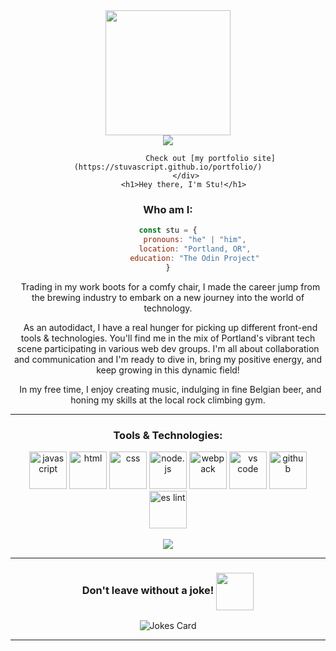 <div align="center">
            <img src="https://media.giphy.com/media/v1.Y2lkPTc5MGI3NjExcTh5MmFramZnb2w3MGZ0bXgwbDExd3R5bmk5cGhtN2p3N3c4dW1raSZlcD12MV9pbnRlcm5hbF9naWZfYnlfaWQmY3Q9cw/5eLDrEaRGHegx2FeF2/giphy.gif" width="200px"/>
            <div>
                        <a href="https://www.linkedin.com/in/stu-macleod/">
                                    <img src="https://img.shields.io/badge/LinkedIn-blue?logo=linkedin&logoColor=white&style=for-the-badge">
                        </a>
                        <br>
                        
                       Check out [my portfolio site](https://stuvascript.github.io/portfolio/)
            </div>
            <h1>Hey there, I'm Stu!</h1> 
</div>

### Who am I:

```javascript
const stu = {
            pronouns: "he" | "him",
            location: "Portland, OR",
            education: "The Odin Project"
}
```

&nbsp;&nbsp;Trading in my work boots for a comfy chair, I made the career jump from the brewing industry to embark on a new journey into the world of technology.

&nbsp;&nbsp;As an autodidact, I have a real hunger for picking up different front-end tools & technologies. You'll find me in the mix of Portland's vibrant tech scene participating in various web dev groups. I'm all about collaboration and communication and I'm ready to dive in, bring my positive energy, and keep growing in this dynamic field! 

&nbsp;&nbsp;In my free time, I enjoy creating music, indulging in fine Belgian beer, and honing my skills at the local rock climbing gym.

---

### Tools & Technologies:

<div>
            <img src="https://cdn.jsdelivr.net/gh/devicons/devicon/icons/javascript/javascript-original.svg" title="JavaScript" alt="javascript" width="60px"/>
            <img src="https://cdn.jsdelivr.net/gh/devicons/devicon/icons/html5/html5-original-wordmark.svg" title="HTML" alt="html" width="60px"/>
            <img src="https://cdn.jsdelivr.net/gh/devicons/devicon/icons/css3/css3-original-wordmark.svg" title="CSS" alt="css" width="60px"/>
            <img src="https://cdn.jsdelivr.net/gh/devicons/devicon/icons/nodejs/nodejs-original.svg" title="node.js" alt="node.js" width="60px"/>
            <img src="https://cdn.jsdelivr.net/gh/devicons/devicon/icons/webpack/webpack-original.svg" title="Webpack" alt="webpack" width="60px"/>
            <img src="https://cdn.jsdelivr.net/gh/devicons/devicon/icons/vscode/vscode-original.svg" title="VS Code" alt="vs code" width="60px"/>
            <img src="https://cdn.jsdelivr.net/gh/devicons/devicon/icons/github/github-original.svg" title="GitHub" alt="github" width="60px"/>
            <img src="https://cdn.jsdelivr.net/gh/devicons/devicon/icons/eslint/eslint-original.svg" title="ES Lint" alt="es lint" width="60px"/>
</div>  

<br>

<img src="https://github-readme-stats.vercel.app/api/top-langs/?username=StuvaScript&layout=compact&theme=shadow_blue">

---

### Don't leave without a joke! <img align="center" src="https://media.giphy.com/media/v1.Y2lkPTc5MGI3NjExZDRtMmZ4MWEyeWMxYXpnNWwzYmRmNWl4MDdzaDNyaDhmY3poN2d1NCZlcD12MV9pbnRlcm5hbF9naWZfYnlfaWQmY3Q9cw/KZN7uGCLklxQhvzwAg/giphy.gif" width="60px"/>
<img src="https://readme-jokes.vercel.app/api?theme=tokyonight&hideBorder" alt="Jokes Card" />

---
